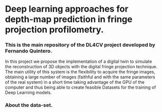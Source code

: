 <h1 align="left"> Deep learning approaches for depth-map prediction in fringe projection profilometry. </h1>
<h3 align="left">This is the main repository of the DL4CV project developed by Fernando Quintero. </h3>
In this project we propose the implementation of a digital twin to simulate the reconstruction of 3D objects with the digital fringe projection technique. The main utility of this system is the flexibility to acquire the fringe images, obtaining a large number of images (faithful and with the same parameters of the real system) in a short time taking advantage of the GPU of the computer and thus being able to create feasible Datasets for the training of Deep Learning models.

<h3 align="left"> About the data-set. </h1>
